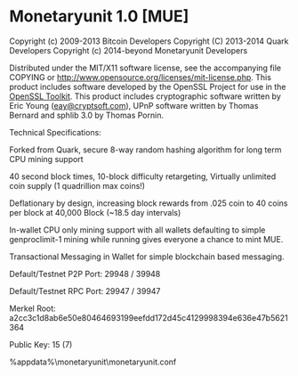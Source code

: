 Monetaryunit 1.0 [MUE]
====================

Copyright (c) 2009-2013 Bitcoin Developers
Copyright (C) 2013-2014 Quark Developers
Copyright (c) 2014-beyond Monetaryunit Developers

Distributed under the MIT/X11 software license, see the accompanying
file COPYING or http://www.opensource.org/licenses/mit-license.php.
This product includes software developed by the OpenSSL Project for use in the [OpenSSL Toolkit](http://www.openssl.org/). This product includes
cryptographic software written by Eric Young ([eay@cryptsoft.com](mailto:eay@cryptsoft.com)), UPnP software written by Thomas Bernard and
sphlib 3.0 by Thomas Pornin.

Technical Specifications:

Forked from Quark, secure 8-way random hashing algorithm for long term CPU mining support

40 second block times, 10-block difficulty retargeting, Virtually unlimited coin supply (1 quadrillion max coins!)

Deflationary by design, increasing block rewards from .025 coin to 40 coins per block at 40,000 Block (~18.5 day intervals)

In-wallet CPU only mining support with all wallets defaulting to simple genproclimit-1 mining while running gives everyone a chance to mint MUE.

Transactional Messaging in Wallet for simple blockchain based messaging.

Default/Testnet P2P Port: 29948 / 39948

Default/Testnet RPC Port: 29947 / 39947

Merkel Root: a2cc3c1d8ab6e50e80464693199eefdd172d45c4129998394e636e47b5621364

Public Key: 15 (7)

%appdata%\monetaryunit\monetaryunit.conf